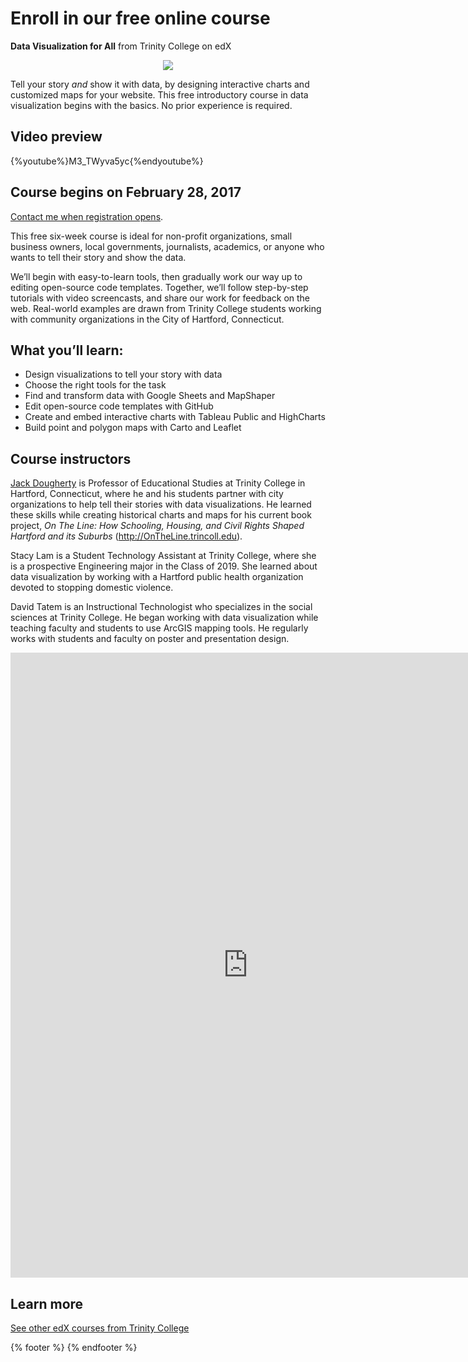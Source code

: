# Enroll in our free online course

**Data Visualization for All** from Trinity College on edX 
<p align="center">
  <img src="https://datavizforall.org/enroll/trinity-edx-logos.png">
</p>

Tell your story *and* show it with data, by designing interactive charts and customized maps for your website. This free introductory course in data visualization begins with the basics. No prior experience is required.

## Video preview
{%youtube%}M3_TWyva5yc{%endyoutube%}

## Course begins on February 28, 2017
[Contact me when registration opens](https://goo.gl/forms/t0WmRWc3ZRtbNLfe2).

This free six-week course is ideal for non-profit organizations, small business owners, local governments, journalists, academics, or anyone who wants to tell their story and show the data.

We’ll begin with easy-to-learn tools, then gradually work our way up to editing open-source code templates. Together, we’ll follow step-by-step tutorials with video screencasts, and share our work for feedback on the web. Real-world examples are drawn from Trinity College students working with community organizations in the City of Hartford, Connecticut.

## What you’ll learn:
- Design visualizations to tell your story with data
- Choose the right tools for the task
- Find and transform data with Google Sheets and MapShaper
- Edit open-source code templates with GitHub
- Create and embed interactive charts with Tableau Public and HighCharts
- Build point and polygon maps with Carto and Leaflet

## Course instructors

[Jack Dougherty](http://bit.ly/jackdougherty) is Professor of Educational Studies at Trinity College in Hartford, Connecticut, where he and his students partner with city organizations to help tell their stories with data visualizations. He learned these skills while creating historical charts and maps for his current book project, *On The Line: How Schooling, Housing, and Civil Rights Shaped Hartford and its Suburbs* (http://OnTheLine.trincoll.edu).

Stacy Lam is a Student Technology Assistant at Trinity College, where she is a prospective Engineering major in the Class of 2019. She learned about data visualization by working  with a Hartford public health organization devoted to stopping domestic violence.

David Tatem is an Instructional Technologist who specializes in the social sciences at Trinity College. He began working with data visualization while teaching faculty and students to use ArcGIS mapping tools. He regularly works with students and faculty on poster and presentation design.

<iframe src="https://docs.google.com/forms/d/e/1FAIpQLSeahzjrBQ0ElWVkOtYcksUoZC74ZM2DvG1Bd4zGipc3TlTpkg/viewform?embedded=true" width="760" height="1000" frameborder="0" marginheight="0" marginwidth="0">Loading...</iframe>

## Learn more

[See other edX courses from Trinity College](https://www.edx.org/school/trinityx)

{% footer %}
{% endfooter %}
